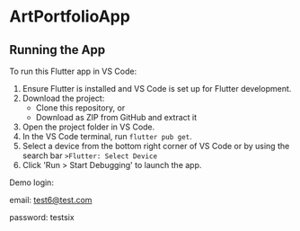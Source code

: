 # ArtPortfolioApp




## Running the App


To run this Flutter app in VS Code:

1. Ensure Flutter is installed and VS Code is set up for Flutter development.
2. Download the project:
   - Clone this repository, or
   - Download as ZIP from GitHub and extract it
3. Open the project folder in VS Code.
4. In the VS Code terminal, run `flutter pub get`.
5. Select a device from the bottom right corner of VS Code or by using the search bar `>Flutter: Select Device`
6. Click 'Run > Start Debugging' to launch the app.

Demo login:

email: test6@test.com

password: testsix

